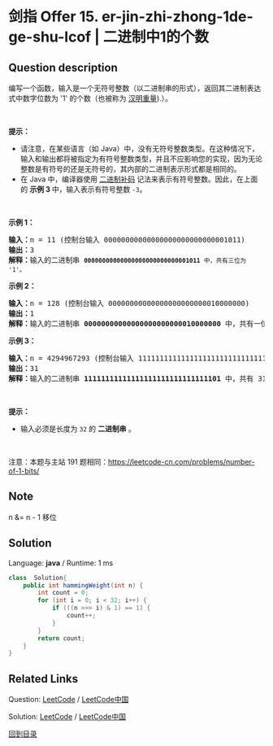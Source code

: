 ﻿# 剑指 Offer 15. er-jin-zhi-zhong-1de-ge-shu-lcof | 二进制中1的个数

## Question description

<!--If you want to use the English description, use English description is not available for the problem. Please switch to Chinese. instead-->
<p>编写一个函数，输入是一个无符号整数（以二进制串的形式），返回其二进制表达式中数字位数为 '1' 的个数（也被称为 <a href="http://en.wikipedia.org/wiki/Hamming_weight" target="_blank">汉明重量</a>).）。</p>

<p> </p>

<p><strong>提示：</strong></p>

<ul>
	<li>请注意，在某些语言（如 Java）中，没有无符号整数类型。在这种情况下，输入和输出都将被指定为有符号整数类型，并且不应影响您的实现，因为无论整数是有符号的还是无符号的，其内部的二进制表示形式都是相同的。</li>
	<li>在 Java 中，编译器使用 <a href="https://baike.baidu.com/item/二进制补码/5295284">二进制补码</a> 记法来表示有符号整数。因此，在上面的 <strong>示例 3 </strong>中，输入表示有符号整数 <code>-3</code>。</li>
</ul>

<p> </p>

<p><strong>示例 1：</strong></p>

<pre>
<strong>输入：</strong>n = 11 (控制台输入 00000000000000000000000000001011)
<strong>输出：</strong>3
<strong>解释：</strong>输入的二进制串 <code><strong>00000000000000000000000000001011</strong> 中，共有三位为 '1'。</code>
</pre>

<p><strong>示例 2：</strong></p>

<pre>
<strong>输入：</strong>n = 128 (控制台输入 00000000000000000000000010000000)
<strong>输出：</strong>1
<strong>解释：</strong>输入的二进制串 <strong>00000000000000000000000010000000</strong> 中，共有一位为 '1'。
</pre>

<p><strong>示例 3：</strong></p>

<pre>
<strong>输入：</strong>n = 4294967293 (控制台输入 11111111111111111111111111111101，部分语言中 n = -3）
<strong>输出：</strong>31
<strong>解释：</strong>输入的二进制串 <strong>11111111111111111111111111111101</strong> 中，共有 31 位为 '1'。</pre>

<p> </p>

<p><strong>提示：</strong></p>

<ul>
	<li>输入必须是长度为 <code>32</code> 的 <strong>二进制串</strong> 。</li>
</ul>

<p> </p>

<p>注意：本题与主站 191 题相同：<a href="https://leetcode-cn.com/problems/number-of-1-bits/">https://leetcode-cn.com/problems/number-of-1-bits/</a></p>


## Note

n &= n - 1      移位


## Solution

Language: **java**  /  Runtime: 1 ms

```java
class  Solution{
    public int hammingWeight(int n) {
        int count = 0;
        for (int i = 0; i < 32; i++) {
            if (((n >>> i) & 1) == 1) {
                count++;
            }
        }
        return count;
    }
}


```



## Related Links

Question: [LeetCode](https://leetcode.com/problems/er-jin-zhi-zhong-1de-ge-shu-lcof/description/)  /  [LeetCode中国](https://leetcode-cn.com/problems/er-jin-zhi-zhong-1de-ge-shu-lcof/description/)

Solution: [LeetCode](https://leetcode.com/articles/er-jin-zhi-zhong-1de-ge-shu-lcof/)  /  [LeetCode中国](https://leetcode-cn.com/articles/er-jin-zhi-zhong-1de-ge-shu-lcof/)

[回到目录](../README.md)